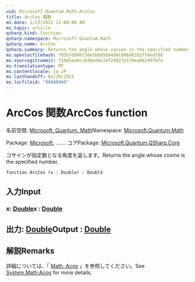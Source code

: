 ```yaml
---
uid: Microsoft.Quantum.Math.ArcCos
title: ArcCos 関数
ms.date: 1/23/2021 12:00:00 AM
ms.topic: article
qsharp.kind: function
qsharp.namespace: Microsoft.Quantum.Math
qsharp.name: ArcCos
qsharp.summary: Returns the angle whose cosine is the specified number.
ms.openlocfilehash: 705b7d89673de5bb05b8490cd86d6352ff4edf08
ms.sourcegitcommit: 71605ea9cc630e84e7ef29027e1f0ea06299747e
ms.translationtype: MT
ms.contentlocale: ja-JP
ms.lasthandoff: 01/26/2021
ms.locfileid: "98848940"
---
```

# <a name="arccos-function"></a><span data-ttu-id="67ab4-102">ArcCos 関数</span><span class="sxs-lookup"><span data-stu-id="67ab4-102">ArcCos function</span></span>

<span data-ttu-id="67ab4-103">名前空間: [Microsoft. Quantum. Math](xref:Microsoft.Quantum.Math)</span><span class="sxs-lookup"><span data-stu-id="67ab4-103">Namespace: [Microsoft.Quantum.Math](xref:Microsoft.Quantum.Math)</span></span>

<span data-ttu-id="67ab4-104">Package: [Microsoft.](https://nuget.org/packages/Microsoft.Quantum.QSharp.Core) ....... コア</span><span class="sxs-lookup"><span data-stu-id="67ab4-104">Package: [Microsoft.Quantum.QSharp.Core](https://nuget.org/packages/Microsoft.Quantum.QSharp.Core)</span></span>


<span data-ttu-id="67ab4-105">コサインが指定数となる角度を返します。</span><span class="sxs-lookup"><span data-stu-id="67ab4-105">Returns the angle whose cosine is the specified number.</span></span>

```qsharp
function ArcCos (x : Double) : Double
```


## <a name="input"></a><span data-ttu-id="67ab4-106">入力</span><span class="sxs-lookup"><span data-stu-id="67ab4-106">Input</span></span>

### <a name="x--double"></a><span data-ttu-id="67ab4-107">x: [Double](xref:microsoft.quantum.lang-ref.double)</span><span class="sxs-lookup"><span data-stu-id="67ab4-107">x : [Double](xref:microsoft.quantum.lang-ref.double)</span></span>





## <a name="output--double"></a><span data-ttu-id="67ab4-108">出力: [Double](xref:microsoft.quantum.lang-ref.double)</span><span class="sxs-lookup"><span data-stu-id="67ab4-108">Output : [Double](xref:microsoft.quantum.lang-ref.double)</span></span>



## <a name="remarks"></a><span data-ttu-id="67ab4-109">解説</span><span class="sxs-lookup"><span data-stu-id="67ab4-109">Remarks</span></span>

<span data-ttu-id="67ab4-110">詳細については、「 [Math. Acos](https://docs.microsoft.com/dotnet/api/system.math.acos) 」を参照してください。</span><span class="sxs-lookup"><span data-stu-id="67ab4-110">See [System.Math.Acos](https://docs.microsoft.com/dotnet/api/system.math.acos) for more details.</span></span>